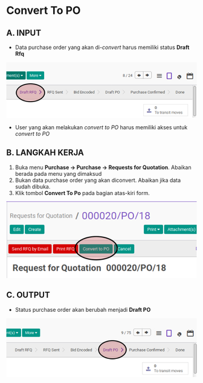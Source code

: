 # Convert To PO

## A. INPUT

* Data purchase order yang akan di-*convert* harus memiliki status **Draft Rfq**

![](../../img/purchase-order/status-draft-rfq.png)

* User yang akan melakukan *convert to PO* harus memiliki akses untuk *convert to PO*

## B. LANGKAH KERJA

1. Buka menu **Purchase -> Purchase -> Requests for Quotation**. Abaikan berada pada menu yang dimaksud
2. Bukan data purchase order yang akan diconvert. Abaikan jika data sudah dibuka.
3. Klik tombol **Convert To Po** pada bagian atas-kiri form.

![](../../img/purchase-order/tombol-convert-po.png)

## C. OUTPUT

* Status purchase order akan berubah menjadi **Draft PO**

![](../../img/purchase-order/status-draft-po.png)
